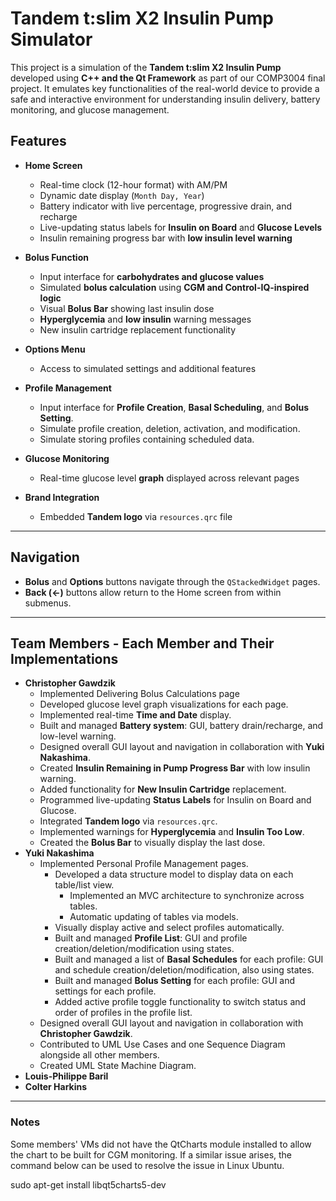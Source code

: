 # Tandem t:slim X2 Insulin Pump Simulator

This project is a simulation of the **Tandem t:slim X2 Insulin Pump** developed using **C++ and the Qt Framework** as part of our COMP3004 final project. It emulates key functionalities of the real-world device to provide a safe and interactive environment for understanding insulin delivery, battery monitoring, and glucose management.

## Features

- **Home Screen**
  - Real-time clock (12-hour format) with AM/PM
  - Dynamic date display (`Month Day, Year`)
  - Battery indicator with live percentage, progressive drain, and recharge
  - Live-updating status labels for **Insulin on Board** and **Glucose Levels**
  - Insulin remaining progress bar with **low insulin level warning**

- **Bolus Function**
  - Input interface for **carbohydrates and glucose values**
  - Simulated **bolus calculation** using **CGM and Control-IQ-inspired logic**
  - Visual **Bolus Bar** showing last insulin dose
  - **Hyperglycemia** and **low insulin** warning messages
  - New insulin cartridge replacement functionality

- **Options Menu**
  - Access to simulated settings and additional features
 
- **Profile Management**
  - Input interface for **Profile Creation**, **Basal Scheduling**, and **Bolus Setting**.
  - Simulate profile creation, deletion, activation, and modification.
  - Simulate storing profiles containing scheduled data.

- **Glucose Monitoring**
  - Real-time glucose level **graph** displayed across relevant pages

- **Brand Integration**
  - Embedded **Tandem logo** via `resources.qrc` file

---

## Navigation

- **Bolus** and **Options** buttons navigate through the `QStackedWidget` pages.
- **Back (<-)** buttons allow return to the Home screen from within submenus.

---

## Team Members - Each Member and Their Implementations

- **Christopher Gawdzik**
  - Implemented Delivering Bolus Calculations page
  - Developed glucose level graph visualizations for each page.
  - Implemented real-time **Time and Date** display.
  - Built and managed **Battery system**: GUI, battery drain/recharge, and low-level warning.
  - Designed overall GUI layout and navigation in collaboration with **Yuki Nakashima**.
  - Created **Insulin Remaining in Pump Progress Bar** with low insulin warning.
  - Added functionality for **New Insulin Cartridge** replacement.
  - Programmed live-updating **Status Labels** for Insulin on Board and Glucose.
  - Integrated **Tandem logo** via `resources.qrc`.
  - Implemented warnings for **Hyperglycemia** and **Insulin Too Low**.
  - Created the **Bolus Bar** to visually display the last dose.
- **Yuki Nakashima**
  - Implemented Personal Profile Management pages.
    - Developed a data structure model to display data on each table/list view.
      - Implemented an MVC architecture to synchronize across tables.
      - Automatic updating of tables via models.
    - Visually display active and select profiles automatically.
    - Built and managed **Profile List**: GUI and profile creation/deletion/modification using states.
    - Built and managed a list of **Basal Schedules** for each profile: GUI and schedule creation/deletion/modification, also using states.
    - Built and managed **Bolus Setting** for each profile: GUI and settings for each profile.
    - Added active profile toggle functionality to switch status and order of profiles in the profile list.
  - Designed overall GUI layout and navigation in collaboration with **Christopher Gawdzik**.
  - Contributed to UML Use Cases and one Sequence Diagram alongside all other members.
  - Created UML State Machine Diagram.
- **Louis-Philippe Baril**  
- **Colter Harkins**  

---

### Notes
Some members' VMs did not have the QtCharts module installed to allow the chart to be built for CGM monitoring. If a similar issue arises, the command below can be used to resolve the issue in Linux Ubuntu.

  sudo apt-get install libqt5charts5-dev
